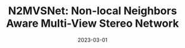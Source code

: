 ---
title: "N2MVSNet: Non-local Neighbors Aware Multi-View Stereo Network"
collection: publications
permalink: /publication/2023-03-01-N2MVSNet
excerpt: 'Propose N2MVSNet which learns adaptive non-local neighbors matching and spatial impact to overcome deficiencies brought by fixed-size convolution kernels.'
date: 2023-03-01
venue: 'ICASSP'
paperurl: 'http://YuhsiHu.github.io/files/N2MVSNet.pdf'
---